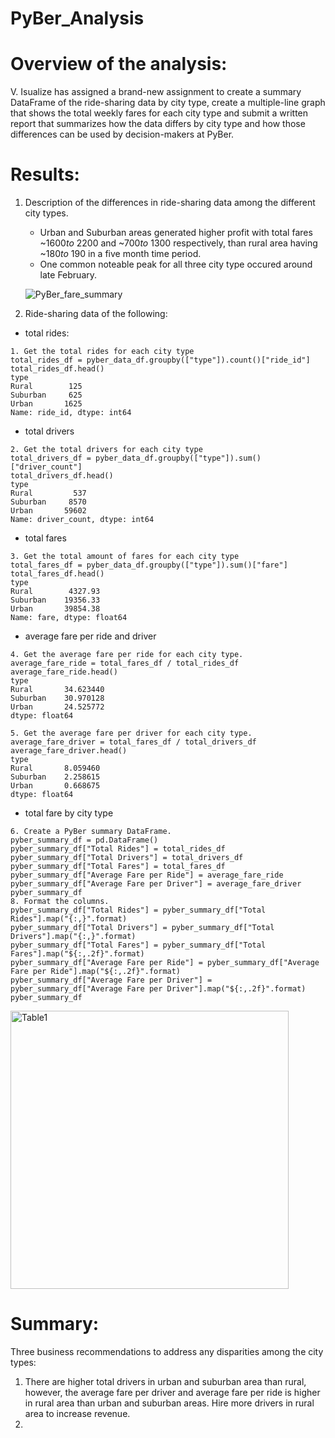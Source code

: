 # PyBer_Analysis
# Overview of the analysis:

V. Isualize has assigned a brand-new assignment to create a summary DataFrame of the ride-sharing data by city type, create a multiple-line graph that shows the total weekly fares for each city type and submit a written report that summarizes how the data differs by city type and how those differences can be used by decision-makers at PyBer.
  
#	Results:
1. Description of the differences in ride-sharing data among the different city types. 
   - Urban and Suburban areas generated higher profit with total fares ~$1600 to ~$2200 and ~$700 to ~$1300 respectively, than rural area having ~$180 to ~$190 in a five month time period.
   - One common noteable peak for all three city type occured around late February.
   
   ![PyBer_fare_summary](https://user-images.githubusercontent.com/106962921/178347549-643a03bd-5188-45ad-bc66-44edd60739af.png)

2. Ride-sharing data of the following:
  - total rides:
  ```
  1. Get the total rides for each city type
  total_rides_df = pyber_data_df.groupby(["type"]).count()["ride_id"]
  total_rides_df.head()
  type
  Rural        125
  Suburban     625
  Urban       1625
  Name: ride_id, dtype: int64
  ```
  - total drivers 
  ```
  2. Get the total drivers for each city type
total_drivers_df = pyber_data_df.groupby(["type"]).sum()["driver_count"]
total_drivers_df.head()
type
Rural         537
Suburban     8570
Urban       59602
Name: driver_count, dtype: int64
  ```
   - total fares 
  ```
  3. Get the total amount of fares for each city type
total_fares_df = pyber_data_df.groupby(["type"]).sum()["fare"]
total_fares_df.head()
type
Rural        4327.93
Suburban    19356.33
Urban       39854.38
Name: fare, dtype: float64
  ``` 
   - average fare per ride and driver 
  ```
  4. Get the average fare per ride for each city type. 
average_fare_ride = total_fares_df / total_rides_df
average_fare_ride.head()
type
Rural       34.623440
Suburban    30.970128
Urban       24.525772
dtype: float64

  5. Get the average fare per driver for each city type. 
average_fare_driver = total_fares_df / total_drivers_df
average_fare_driver.head()
type
Rural       8.059460
Suburban    2.258615
Urban       0.668675
dtype: float64
  ```
   - total fare by city type
  ```
  6. Create a PyBer summary DataFrame. 
pyber_summary_df = pd.DataFrame()
pyber_summary_df["Total Rides"] = total_rides_df
pyber_summary_df["Total Drivers"] = total_drivers_df
pyber_summary_df["Total Fares"] = total_fares_df
pyber_summary_df["Average Fare per Ride"] = average_fare_ride
pyber_summary_df["Average Fare per Driver"] = average_fare_driver
pyber_summary_df
  8. Format the columns.
pyber_summary_df["Total Rides"] = pyber_summary_df["Total Rides"].map("{:,}".format)
pyber_summary_df["Total Drivers"] = pyber_summary_df["Total Drivers"].map("{:,}".format)
pyber_summary_df["Total Fares"] = pyber_summary_df["Total Fares"].map("${:,.2f}".format)
pyber_summary_df["Average Fare per Ride"] = pyber_summary_df["Average Fare per Ride"].map("${:,.2f}".format)
pyber_summary_df["Average Fare per Driver"] = pyber_summary_df["Average Fare per Driver"].map("${:,.2f}".format)
pyber_summary_df
  ```
  <img width="445" alt="Table1" src="https://user-images.githubusercontent.com/106962921/178345079-2b0cea90-ac93-486f-bb42-fd7ef1d6dd84.png">

# Summary:
Three business recommendations to address any disparities among the city types:
1. There are higher total drivers in urban and suburban area than rural, however, the average fare per driver and average fare per ride is higher in rural area than urban and suburban areas. Hire more drivers in rural area to increase revenue.
2. 

